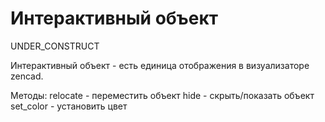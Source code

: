 # Интерактивный объект

UNDER_CONSTRUCT

Интерактивный объект - есть единица отображения в визуализаторе zencad.

Методы:
relocate - переместить объект
hide - скрыть/показать объект
set_color - установить цвет


